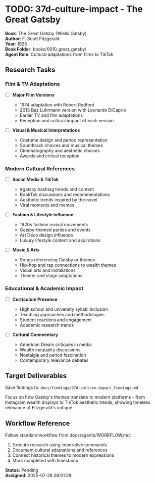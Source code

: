 # TODO: 37d-culture-impact - The Great Gatsby

**Book**: The Great Gatsby (Wielki Gatsby)  
**Author**: F. Scott Fitzgerald  
**Year**: 1925  
**Book Folder**: books/0010_great_gatsby/  
**Agent Role**: Cultural adaptations from films to TikTok

## Research Tasks

### Film & TV Adaptations

- [ ] **Major Film Versions**
  - 1974 adaptation with Robert Redford
  - 2013 Baz Luhrmann version with Leonardo DiCaprio
  - Earlier TV and film adaptations
  - Reception and cultural impact of each version

- [ ] **Visual & Musical Interpretations**
  - Costume design and period representation
  - Soundtrack choices and musical themes
  - Cinematography and aesthetic choices
  - Awards and critical reception

### Modern Cultural References

- [ ] **Social Media & TikTok**
  - #gatsby hashtag trends and content
  - BookTok discussions and recommendations
  - Aesthetic trends inspired by the novel
  - Viral moments and memes

- [ ] **Fashion & Lifestyle Influence**
  - 1920s fashion revival movements
  - Gatsby-themed parties and events
  - Art Deco design influence
  - Luxury lifestyle content and aspirations

- [ ] **Music & Arts**
  - Songs referencing Gatsby or themes
  - Hip-hop and rap connections to wealth themes
  - Visual arts and installations
  - Theater and stage adaptations

### Educational & Academic Impact

- [ ] **Curriculum Presence**
  - High school and university syllabi inclusion
  - Teaching approaches and methodologies
  - Student reactions and engagement
  - Academic research trends

- [ ] **Cultural Commentary**
  - American Dream critiques in media
  - Wealth inequality discussions
  - Nostalgia and period fascination
  - Contemporary relevance debates

## Target Deliverables

Save findings to: `docs/findings/37d-culture-impact_findings.md`

Focus on how Gatsby's themes translate to modern platforms - from Instagram wealth displays to TikTok aesthetic trends, showing timeless relevance of Fitzgerald's critique.

## Workflow Reference

Follow standard workflow from docs/agents/WORKFLOW.md:
1. Execute research using imperative commands
2. Document cultural adaptations and references
3. Connect historical themes to modern expressions
4. Mark completed with timestamp

**Status**: Pending  
**Assigned**: 2025-07-28 08:01:28